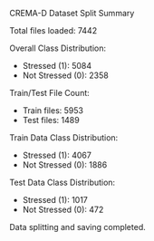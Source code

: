 CREMA-D Dataset Split Summary

Total files loaded: 7442

Overall Class Distribution:
- Stressed (1): 5084
- Not Stressed (0): 2358

Train/Test File Count:
- Train files: 5953
- Test files: 1489

Train Data Class Distribution:
- Stressed (1): 4067
- Not Stressed (0): 1886

Test Data Class Distribution:
- Stressed (1): 1017
- Not Stressed (0): 472

Data splitting and saving completed.

